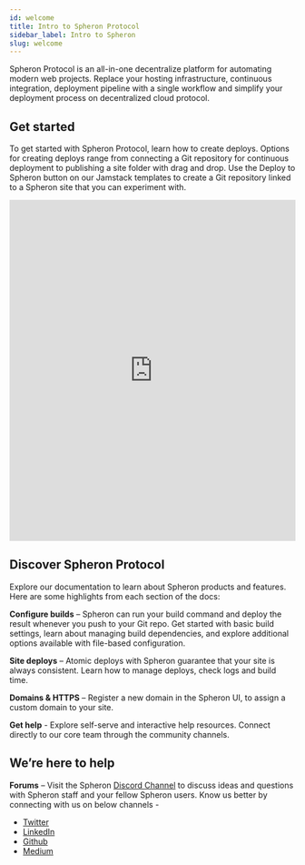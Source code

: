 ```yaml
---
id: welcome
title: Intro to Spheron Protocol
sidebar_label: Intro to Spheron
slug: welcome
---
```


Spheron Protocol is an all-in-one decentralize platform for automating modern web projects. Replace your hosting infrastructure, continuous integration, deployment pipeline with a single workflow and simplify your deployment process on decentralized cloud protocol.

## Get started

To get started with Spheron Protocol, learn how to create deploys. Options for creating deploys range from connecting a Git repository for continuous deployment to publishing a site folder with drag and drop. Use the Deploy to Spheron button on our Jamstack templates to create a Git repository linked to a Spheron site that you can experiment with.

<iframe src="https://player.vimeo.com/video/570252743" width="100%" height="600" frameborder="0" allow="autoplay; fullscreen; picture-in-picture" allowfullscreen></iframe>

## Discover Spheron Protocol

Explore our documentation to learn about Spheron products and features. Here are some highlights from each section of the docs:

**Configure builds** – Spheron can run your build command and deploy the result whenever you push to your Git repo. Get started with basic build settings, learn about managing build dependencies, and explore additional options available with file-based configuration.

**Site deploys** – Atomic deploys with Spheron guarantee that your site is always consistent. Learn how to manage deploys, check logs and build time.

**Domains & HTTPS** – Register a new domain in the Spheron UI, to assign a custom domain to your site.

**Get help** - Explore self-serve and interactive help resources. Connect directly to our core team through the community channels.

## We’re here to help

**Forums** – Visit the Spheron [Discord Channel](https://discord.com/invite/ahxuCtm) to discuss ideas and questions with Spheron staff and your fellow Spheron users.
Know us better by connecting with us on below channels -

- [Twitter](https://twitter.com/SpheronHQ)
- [LinkedIn](https://www.linkedin.com/company/spheron/)
- [Github](https://github.com/spheron)
- [Medium](https://spheron.medium.com/)
